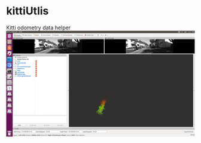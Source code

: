 # kittiUtlis
Kitti odometry data helper![image-20191106153727422](README.assets/image-20191106153727422.png)
